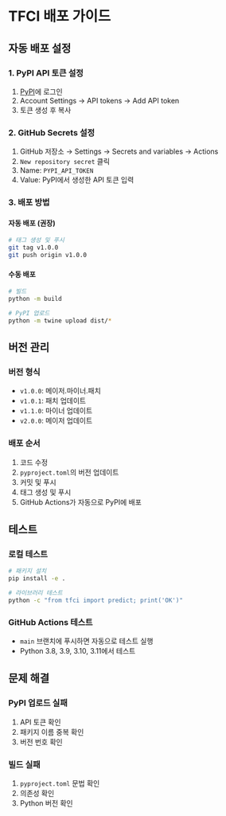 # TFCI 배포 가이드

## 자동 배포 설정

### 1. PyPI API 토큰 설정

1. [PyPI](https://pypi.org)에 로그인
2. Account Settings → API tokens → Add API token
3. 토큰 생성 후 복사

### 2. GitHub Secrets 설정

1. GitHub 저장소 → Settings → Secrets and variables → Actions
2. `New repository secret` 클릭
3. Name: `PYPI_API_TOKEN`
4. Value: PyPI에서 생성한 API 토큰 입력

### 3. 배포 방법

#### 자동 배포 (권장)
```bash
# 태그 생성 및 푸시
git tag v1.0.0
git push origin v1.0.0
```

#### 수동 배포
```bash
# 빌드
python -m build

# PyPI 업로드
python -m twine upload dist/*
```

## 버전 관리

### 버전 형식
- `v1.0.0`: 메이저.마이너.패치
- `v1.0.1`: 패치 업데이트
- `v1.1.0`: 마이너 업데이트
- `v2.0.0`: 메이저 업데이트

### 배포 순서
1. 코드 수정
2. `pyproject.toml`의 버전 업데이트
3. 커밋 및 푸시
4. 태그 생성 및 푸시
5. GitHub Actions가 자동으로 PyPI에 배포

## 테스트

### 로컬 테스트
```bash
# 패키지 설치
pip install -e .

# 라이브러리 테스트
python -c "from tfci import predict; print('OK')"
```

### GitHub Actions 테스트
- `main` 브랜치에 푸시하면 자동으로 테스트 실행
- Python 3.8, 3.9, 3.10, 3.11에서 테스트

## 문제 해결

### PyPI 업로드 실패
1. API 토큰 확인
2. 패키지 이름 중복 확인
3. 버전 번호 확인

### 빌드 실패
1. `pyproject.toml` 문법 확인
2. 의존성 확인
3. Python 버전 확인 